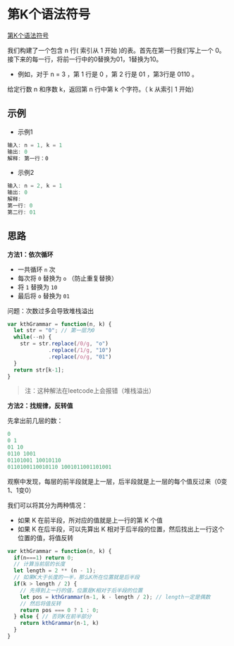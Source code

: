 # 第K个语法符号

[第K个语法符号](https://leetcode.cn/problems/k-th-symbol-in-grammar/)

我们构建了一个包含 n 行( 索引从 1  开始 )的表。首先在第一行我们写上一个 0。接下来的每一行，将前一行中的0替换为01，1替换为10。

- 例如，对于 n = 3 ，第 1 行是 0 ，第 2 行是 01 ，第3行是 0110 。


给定行数 n 和序数 k，返回第 n 行中第 k 个字符。（ k 从索引 1 开始）



## 示例

- 示例1

```js
输入: n = 1, k = 1
输出: 0
解释: 第一行：0
```

- 示例2

```js
输入: n = 2, k = 1
输出: 0
解释: 
第一行: 0 
第二行: 01
```



## 思路

**方法1：依次循环**

- 一共循环 `n` 次
- 每次将 `0` 替换为 `o` （防止重复替换）
- 将 `1` 替换为 `10`
- 最后将 `o` 替换为 `01`

问题：次数过多会导致堆栈溢出

```js
var kthGrammar = function(n, k) {
  let str = "0"; // 第一层为0
  while(--n) {
    str = str.replace(/0/g, "o")
             .replace(/1/g, "10")
             .replace(/o/g, "01")
  }
  return str[k-1];
}
```

> 注：这种解法在leetcode上会报错（堆栈溢出）



**方法2：找规律，反转值**

先拿出前几层的数：

```js
0
0 1
01 10
0110 1001
01101001 10010110
0110100110010110 1001011001101001
```

观察中发现，每层的前半段就是上一层，后半段就是上一层的每个值反过来（0变1、1变0）

我们可以将其分为两种情况：

- 如果 K 在前半段，所对应的值就是上一行的第 K 个值
- 如果 K 在后半段，可以先算出 K 相对于后半段的位置，然后找出上一行这个位置的值，将值反转

```js
var kthGrammar = function(n, k) {
  if(n===1) return 0;
  // 计算当前层的长度
  let length = 2 ** (n - 1);
  // 如果K大于长度的一半，那么K所在位置就是后半段
  if(k > length / 2) {
    // 先得到上一行的值，位置是K相对于后半段的位置
    let pos = kthGrammar(n-1, k - length / 2); // length一定是偶数
    // 然后将值反转
    return pos === 0 ? 1 : 0;
  } else { // 否则K在前半部分
    return kthGrammar(n-1, k)
  }
}
```













